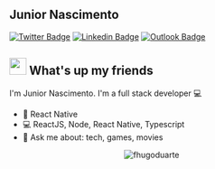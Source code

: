 
<!--
**Junior-pnascimento/Junior-pnascimento** is a ✨ _special_ ✨ repository because its `README.md` (this file) appears on your GitHub profile.

Here are some ideas to get you started:

- 🔭 I’m currently working on ...
- 🌱 I’m currently learning ...
- 👯 I’m looking to collaborate on ...
- 🤔 I’m looking for help with ...
- 💬 Ask me about ...
- 📫 How to reach me: ...
- 😄 Pronouns: ...
- ⚡ Fun fact: ...
-->

## Junior Nascimento
[![Twitter Badge](https://img.shields.io/badge/-@JuniorSixXx-1ca0f1?style=flat-square&labelColor=1ca0f1&logo=twitter&logoColor=white&link=https://twitter.com/JuniorSixXx)](https://twitter.com/JuniorSixXx) [![Linkedin Badge](https://img.shields.io/badge/-Junior%20Nascimento-blue?style=flat-square&logo=Linkedin&logoColor=white&link=https://www.linkedin.com/in/junior-nascimento-773982131/)](https://www.linkedin.com/in/junior-nascimento-773982131/) 
[![Outlook Badge](https://img.shields.io/badge/-junior.pnascimento@live.com-0066ff?style=flat-square&logo=Microsoft-outlook&logoColor=white&link=mailto:junior.pnascimento@live.com)](mailto:junior.pnascimento@live.com)

## <img src="https://media.giphy.com/media/hvRJCLFzcasrR4ia7z/giphy.gif" width="30px"> What's up my friends
I'm Junior Nascimento.
I'm a full stack developer :computer:

- :purple_heart:   React Native
- :computer:   ReactJS, Node, React Native, Typescript
- 💬   Ask me about: tech, games, movies

<p align="center"> <img src="https://github-readme-stats.vercel.app/api?username=Junior-pnascimento&show_icons=true" alt="fhugoduarte" /> </p>
